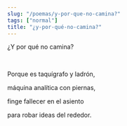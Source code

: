 ```yaml
---
slug: "/poemas/y-por-que-no-camina?"
tags: ["normal"]
title: "¿y-por-qué-no-camina?"
---
```

¿Y por qué no camina?

&nbsp;

Porque es taquígrafo y ladrón,

máquina analítica con piernas,

finge fallecer en el asiento

para robar ideas del rededor.